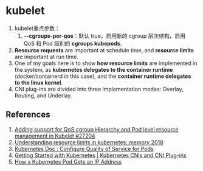 # kubelet
1. kubelet重点参数：
   1. **--cgroups-per-qos**：默认 true，启用新的 cgroup 层次结构，启用 QoS 和 Pod 级别的 **cgroups kubepods**.
2.  **Resource requests** are important at schedule time, and **resource limits** are important at run time.
3.  One of my goals here is to show **how resource limits** are implemented in the system, as **kubernetes delegates to the container runtime** (docker/containerd in this case), and the **container runtime delegates to the linux kernel**. 
4.  CNI plug-ins are divided into three implementation modes: Overlay, Routing, and Underlay.



## References
1. [Adding support for QoS cgroup Hierarchy and Pod level resource management in Kubelet #27204](https://github.com/kubernetes/kubernetes/issues/27204)
2. [Understanding resource limits in kubernetes: memory 2018](https://medium.com/@betz.mark/understanding-resource-limits-in-kubernetes-memory-6b41e9a955f9)
3. [Kubernetes Doc : Configure Quality of Service for Pods](https://kubernetes.io/docs/tasks/configure-pod-container/quality-service-pod/) 
4. [Getting Started with Kubernetes | Kubernetes CNIs and CNI Plug-ins](https://alibaba-cloud.medium.com/getting-started-with-kubernetes-kubernetes-cnis-and-cni-plug-ins-10c33e44ac88)
5. [How a Kubernetes Pod Gets an IP Address](https://ronaknathani.com/blog/2020/08/how-a-kubernetes-pod-gets-an-ip-address/)